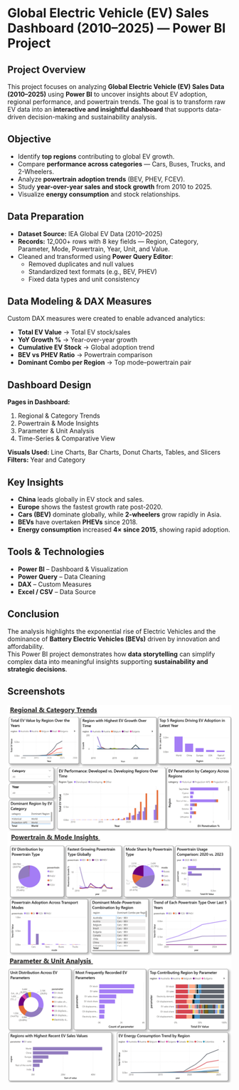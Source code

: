 # Global Electric Vehicle (EV) Sales Dashboard (2010–2025) — Power BI Project

## Project Overview
This project focuses on analyzing **Global Electric Vehicle (EV) Sales Data (2010–2025)** using **Power BI** to uncover insights about EV adoption, regional performance, and powertrain trends. The goal is to transform raw EV data into an **interactive and insightful dashboard** that supports data-driven decision-making and sustainability analysis.

## Objective
- Identify **top regions** contributing to global EV growth.  
- Compare **performance across categories** — Cars, Buses, Trucks, and 2-Wheelers.  
- Analyze **powertrain adoption trends** (BEV, PHEV, FCEV).  
- Study **year-over-year sales and stock growth** from 2010 to 2025.  
- Visualize **energy consumption** and stock relationships.
  

## Data Preparation
- **Dataset Source:** IEA Global EV Data (2010–2025)  
- **Records:** 12,000+ rows with 8 key fields — Region, Category, Parameter, Mode, Powertrain, Year, Unit, and Value.  
- Cleaned and transformed using **Power Query Editor**:  
  - Removed duplicates and null values  
  - Standardized text formats (e.g., BEV, PHEV)  
  - Fixed data types and unit consistency  


## Data Modeling & DAX Measures
Custom DAX measures were created to enable advanced analytics:  
- **Total EV Value** → Total EV stock/sales  
- **YoY Growth %** → Year-over-year growth  
- **Cumulative EV Stock** → Global adoption trend  
- **BEV vs PHEV Ratio** → Powertrain comparison  
- **Dominant Combo per Region** → Top mode–powertrain pair  


## Dashboard Design
**Pages in Dashboard:**  
1. Regional & Category Trends  
2. Powertrain & Mode Insights  
3. Parameter & Unit Analysis  
4. Time-Series & Comparative View  

**Visuals Used:** Line Charts, Bar Charts, Donut Charts, Tables, and Slicers  
**Filters:** Year and Category  

## Key Insights
- **China** leads globally in EV stock and sales.  
- **Europe** shows the fastest growth rate post-2020.  
- **Cars (BEV)** dominate globally, while **2-wheelers** grow rapidly in Asia.  
- **BEVs** have overtaken **PHEVs** since 2018.  
- **Energy consumption** increased **4× since 2015**, showing rapid adoption.  


## Tools & Technologies
- **Power BI** – Dashboard & Visualization  
- **Power Query** – Data Cleaning  
- **DAX** – Custom Measures  
- **Excel / CSV** – Data Source  


##  Conclusion
The analysis highlights the exponential rise of Electric Vehicles and the dominance of **Battery Electric Vehicles (BEVs)** driven by innovation and affordability.  
This Power BI project demonstrates how **data storytelling** can simplify complex data into meaningful insights supporting **sustainability and strategic decisions**.


## Screenshots

![Dashboard Preview](https://github.com/nithinpallapu/Global-EV-Sales/blob/main/Regional%20%26%20Ctegory%20Trends.png)
![Dashboard Preview](https://github.com/nithinpallapu/Global-EV-Sales/blob/main/Powertrain%20%26%20Mode%20Insights.png)
![Dashboard Preview](https://github.com/nithinpallapu/Global-EV-Sales/blob/main/Parameter%20%26%20Unit%20Analysis.png)

